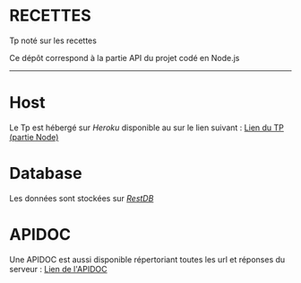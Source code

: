 # RECETTES

Tp noté sur les recettes 

Ce dépôt correspond à la partie API du projet codé en Node.js

----------------

# Host

Le Tp est hébergé sur *Heroku* disponible au sur le lien suivant : [Lien du TP (partie Node)](https://tp-node-recettes.herokuapp.com/)

# Database

Les données sont stockées sur [*RestDB*](https://restdb.io/)

# APIDOC

Une APIDOC est aussi disponible répertoriant toutes les url et réponses du serveur : [Lien de l'APIDOC](https://tp-node-recettes.herokuapp.com/apidoc)

